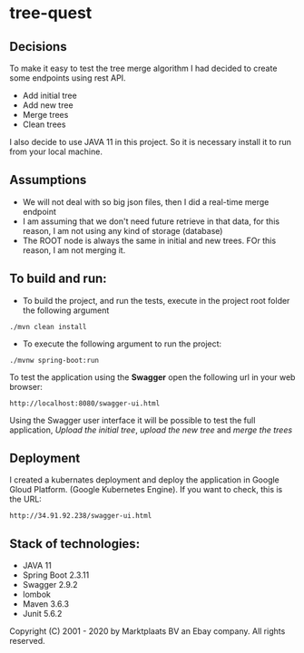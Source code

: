 # tree-quest
## Decisions


To make it easy to test the tree merge algorithm I had decided to create some endpoints using rest API.

* Add initial tree
* Add new tree
* Merge trees
* Clean trees

I also decide to use JAVA 11 in this project. So it is necessary install it to run from your local machine. 

## Assumptions
* We will not deal with so big json files, then I did a real-time merge endpoint
* I am assuming that we don't need future retrieve in that data, for this reason, I am not using any kind of storage (database)
* The ROOT node is always the same in initial and new trees. FOr this reason, I am not merging it.


## To build and run: 

* To build the project, and run the tests, execute in the project root folder the following argument   

```./mvn clean install ```

* To execute the following argument to run the project:

``` ./mvnw spring-boot:run ```

To test the application using the **Swagger** open the following url in your web browser: 
```
http://localhost:8080/swagger-ui.html

```

Using the Swagger user interface it will be possible to test the full application, *Upload the initial tree*, *upload the new tree* and *merge the trees*

## Deployment 

I created a kubernates deployment and deploy the application in Google Gloud Platform. (Google Kubernetes Engine). If you want to check, this is the URL: 

```
http://34.91.92.238/swagger-ui.html
```

## Stack of technologies: 

* JAVA 11
* Spring Boot 2.3.11
* Swagger 2.9.2 
* lombok 
* Maven 3.6.3 
* Junit 5.6.2


Copyright (C) 2001 - 2020 by Marktplaats BV an Ebay company. All rights reserved.
